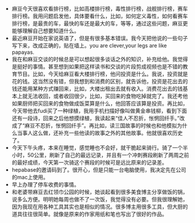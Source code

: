 - 麻豆今天很喜欢看排行榜，比如高楼排行榜，毒性排行榜，战舰排行榜，赛车排行榜。我用问题启发他，具体要看什么，比如，如何定义毒性，如何看赛车排行榜，是最贵的车，最快的车还是最大的车，等等，通过这些问题，麻豆更能够理解自己想要知道什么。
- 最近麻豆开始在家说英语了，但是有很多基本错误。我今天把他说的一些句子写下来，改成正确的，贴在墙上。you are clever,your legs are like papayas.
- 我在和麻豆交谈的时候总是可以想起很多谈话之外的知识，补充给他。我觉得是挺好的事情。甚至想到如果把这样读书和交谈的片段剪成视频也是不错的教育节目。比如，今天给麻豆看大楼排行榜，他问投资是什么。我说，投资就是花的钱。这当然没有错，但我想到和消费的区别，就告诉他，投资是花出去的钱还能用某种方式赚回来，比如，大楼出租出去就有收入。消费花出去的钱基本上就无法收回，或者收回很少，比如，买回来的食物吃掉就完了。我还考他如果厨师把买回来的食物做成饭菜算是什么，他回答应该算是投资。再比如，今天带他去fudi买了一种绿植，我用手机扫描好像叫做黄金串钱柳，看到下面还有一段诗，回来之后他想摸绿植，我读起来“佳人不忍折，怅惘回纤手。”改成了“麻豆不忍折，怅惘回纤手”。再比如，读三国故事的时候也和他模拟为什么当事人这么做，还补充一些他读的故事之外的其他故事。他就很喜欢历史了。
- 今天下午头疼，本来在睡觉，感觉睡也不会好，就干脆起来骑行。骑了一个半小时，50公里，刷新了自己的最远记录，并且有一个冲刺赛段刷新了两周之前的最好成绩，今天第一次骑这个赛段的时候可是远比原来的记录差。
- hepabase的邀请码到了。很开心，但是只能一台电脑使用，我决定先在公司的mac上使用。
- 早上办理了停车收费的事情。
- 和老婆带麻豆去红领巾公园的时候，她谈起看到很多美食博主分享做饭的锅，说多么方便。明明她每周也做不了一次饭，我觉得没有必要。但我很理解她，因为我现在用各种工具其实也是相似的情况。很多博主用很多工具，但大厨的道具往往很简单。就像是原来的作家用纸和笔也写出了很好的作品。
